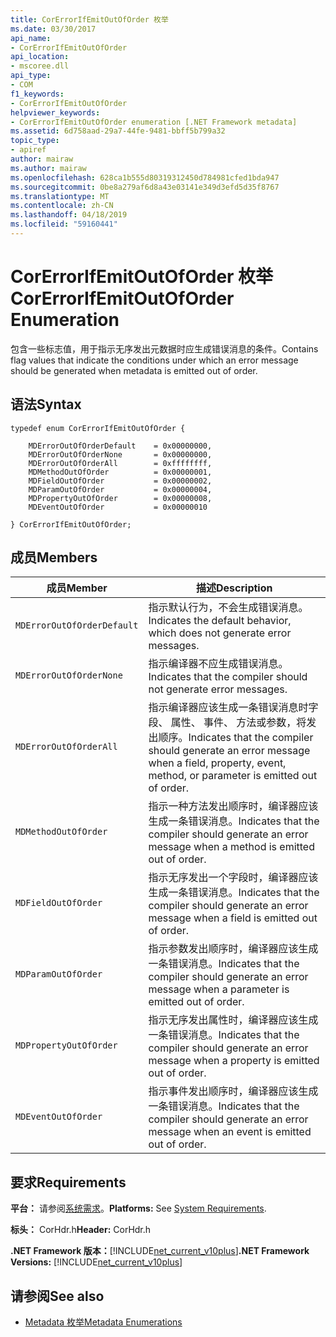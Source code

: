 ```yaml
---
title: CorErrorIfEmitOutOfOrder 枚举
ms.date: 03/30/2017
api_name:
- CorErrorIfEmitOutOfOrder
api_location:
- mscoree.dll
api_type:
- COM
f1_keywords:
- CorErrorIfEmitOutOfOrder
helpviewer_keywords:
- CorErrorIfEmitOutOfOrder enumeration [.NET Framework metadata]
ms.assetid: 6d758aad-29a7-44fe-9481-bbff5b799a32
topic_type:
- apiref
author: mairaw
ms.author: mairaw
ms.openlocfilehash: 628ca1b555d80319312450d784981cfed1bda947
ms.sourcegitcommit: 0be8a279af6d8a43e03141e349d3efd5d35f8767
ms.translationtype: MT
ms.contentlocale: zh-CN
ms.lasthandoff: 04/18/2019
ms.locfileid: "59160441"
---
```

# <a name="corerrorifemitoutoforder-enumeration"></a><span data-ttu-id="ffc9d-102">CorErrorIfEmitOutOfOrder 枚举</span><span class="sxs-lookup"><span data-stu-id="ffc9d-102">CorErrorIfEmitOutOfOrder Enumeration</span></span>
<span data-ttu-id="ffc9d-103">包含一些标志值，用于指示无序发出元数据时应生成错误消息的条件。</span><span class="sxs-lookup"><span data-stu-id="ffc9d-103">Contains flag values that indicate the conditions under which an error message should be generated when metadata is emitted out of order.</span></span>  
  
## <a name="syntax"></a><span data-ttu-id="ffc9d-104">语法</span><span class="sxs-lookup"><span data-stu-id="ffc9d-104">Syntax</span></span>  
  
```  
typedef enum CorErrorIfEmitOutOfOrder {  
  
    MDErrorOutOfOrderDefault    = 0x00000000,  
    MDErrorOutOfOrderNone       = 0x00000000,  
    MDErrorOutOfOrderAll        = 0xffffffff,  
    MDMethodOutOfOrder          = 0x00000001,  
    MDFieldOutOfOrder           = 0x00000002,  
    MDParamOutOfOrder           = 0x00000004,  
    MDPropertyOutOfOrder        = 0x00000008,  
    MDEventOutOfOrder           = 0x00000010  
  
} CorErrorIfEmitOutOfOrder;  
```  
  
## <a name="members"></a><span data-ttu-id="ffc9d-105">成员</span><span class="sxs-lookup"><span data-stu-id="ffc9d-105">Members</span></span>  
  
|<span data-ttu-id="ffc9d-106">成员</span><span class="sxs-lookup"><span data-stu-id="ffc9d-106">Member</span></span>|<span data-ttu-id="ffc9d-107">描述</span><span class="sxs-lookup"><span data-stu-id="ffc9d-107">Description</span></span>|  
|------------|-----------------|  
|`MDErrorOutOfOrderDefault`|<span data-ttu-id="ffc9d-108">指示默认行为，不会生成错误消息。</span><span class="sxs-lookup"><span data-stu-id="ffc9d-108">Indicates the default behavior, which does not generate error messages.</span></span>|  
|`MDErrorOutOfOrderNone`|<span data-ttu-id="ffc9d-109">指示编译器不应生成错误消息。</span><span class="sxs-lookup"><span data-stu-id="ffc9d-109">Indicates that the compiler should not generate error messages.</span></span>|  
|`MDErrorOutOfOrderAll`|<span data-ttu-id="ffc9d-110">指示编译器应该生成一条错误消息时字段、 属性、 事件、 方法或参数，将发出顺序。</span><span class="sxs-lookup"><span data-stu-id="ffc9d-110">Indicates that the compiler should generate an error message when a field, property, event, method, or parameter is emitted out of order.</span></span>|  
|`MDMethodOutOfOrder`|<span data-ttu-id="ffc9d-111">指示一种方法发出顺序时，编译器应该生成一条错误消息。</span><span class="sxs-lookup"><span data-stu-id="ffc9d-111">Indicates that the compiler should generate an error message when a method is emitted out of order.</span></span>|  
|`MDFieldOutOfOrder`|<span data-ttu-id="ffc9d-112">指示无序发出一个字段时，编译器应该生成一条错误消息。</span><span class="sxs-lookup"><span data-stu-id="ffc9d-112">Indicates that the compiler should generate an error message when a field is emitted out of order.</span></span>|  
|`MDParamOutOfOrder`|<span data-ttu-id="ffc9d-113">指示参数发出顺序时，编译器应该生成一条错误消息。</span><span class="sxs-lookup"><span data-stu-id="ffc9d-113">Indicates that the compiler should generate an error message when a parameter is emitted out of order.</span></span>|  
|`MDPropertyOutOfOrder`|<span data-ttu-id="ffc9d-114">指示无序发出属性时，编译器应该生成一条错误消息。</span><span class="sxs-lookup"><span data-stu-id="ffc9d-114">Indicates that the compiler should generate an error message when a property is emitted out of order.</span></span>|  
|`MDEventOutOfOrder`|<span data-ttu-id="ffc9d-115">指示事件发出顺序时，编译器应该生成一条错误消息。</span><span class="sxs-lookup"><span data-stu-id="ffc9d-115">Indicates that the compiler should generate an error message when an event is emitted out of order.</span></span>|  
  
## <a name="requirements"></a><span data-ttu-id="ffc9d-116">要求</span><span class="sxs-lookup"><span data-stu-id="ffc9d-116">Requirements</span></span>  
 <span data-ttu-id="ffc9d-117">**平台：** 请参阅[系统需求](../../../../docs/framework/get-started/system-requirements.md)。</span><span class="sxs-lookup"><span data-stu-id="ffc9d-117">**Platforms:** See [System Requirements](../../../../docs/framework/get-started/system-requirements.md).</span></span>  
  
 <span data-ttu-id="ffc9d-118">**标头：** CorHdr.h</span><span class="sxs-lookup"><span data-stu-id="ffc9d-118">**Header:** CorHdr.h</span></span>  
  
 <span data-ttu-id="ffc9d-119">**.NET Framework 版本：**[!INCLUDE[net_current_v10plus](../../../../includes/net-current-v10plus-md.md)]</span><span class="sxs-lookup"><span data-stu-id="ffc9d-119">**.NET Framework Versions:** [!INCLUDE[net_current_v10plus](../../../../includes/net-current-v10plus-md.md)]</span></span>  
  
## <a name="see-also"></a><span data-ttu-id="ffc9d-120">请参阅</span><span class="sxs-lookup"><span data-stu-id="ffc9d-120">See also</span></span>

- [<span data-ttu-id="ffc9d-121">Metadata 枚举</span><span class="sxs-lookup"><span data-stu-id="ffc9d-121">Metadata Enumerations</span></span>](../../../../docs/framework/unmanaged-api/metadata/metadata-enumerations.md)
